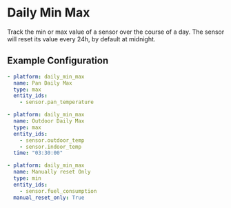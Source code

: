 # Daily Min Max
Track the min or max value of a sensor over the course of a day. The sensor will reset its value every 24h, by default at midnight.

## Example Configuration
```yaml
- platform: daily_min_max
  name: Pan Daily Max
  type: max
  entity_ids:
    - sensor.pan_temperature

- platform: daily_min_max
  name: Outdoor Daily Max
  type: max
  entity_ids:
    - sensor.outdoor_temp
    - sensor.indoor_temp
  time: "03:30:00"

- platform: daily_min_max
  name: Manually reset Only
  type: min
  entity_ids:
    - sensor.fuel_consumption
  manual_reset_only: True
```
